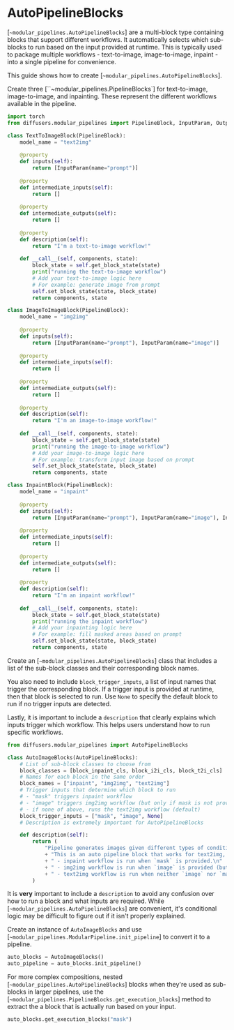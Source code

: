<!--Copyright 2025 The HuggingFace Team. All rights reserved.

Licensed under the Apache License, Version 2.0 (the "License"); you may not use this file except in compliance with
the License. You may obtain a copy of the License at

http://www.apache.org/licenses/LICENSE-2.0

Unless required by applicable law or agreed to in writing, software distributed under the License is distributed on
an "AS IS" BASIS, WITHOUT WARRANTIES OR CONDITIONS OF ANY KIND, either express or implied. See the License for the
specific language governing permissions and limitations under the License.
-->

# AutoPipelineBlocks

[`~modular_pipelines.AutoPipelineBlocks`] are a multi-block type containing blocks that support different workflows. It automatically selects which sub-blocks to run based on the input provided at runtime. This is typically used to package multiple workflows - text-to-image, image-to-image, inpaint - into a single pipeline for convenience.

This guide shows how to create [`~modular_pipelines.AutoPipelineBlocks`].

Create three [``~modular_pipelines.PipelineBlocks`] for text-to-image, image-to-image, and inpainting. These represent the different workflows available in the pipeline.

<hfoptions id="auto">
<hfoption id="text-to-image">

```py
import torch
from diffusers.modular_pipelines import PipelineBlock, InputParam, OutputParam

class TextToImageBlock(PipelineBlock):
    model_name = "text2img"
    
    @property
    def inputs(self):
        return [InputParam(name="prompt")]
    
    @property
    def intermediate_inputs(self):
        return []
    
    @property
    def intermediate_outputs(self):
        return []
    
    @property
    def description(self):
        return "I'm a text-to-image workflow!"
    
    def __call__(self, components, state):
        block_state = self.get_block_state(state)
        print("running the text-to-image workflow")
        # Add your text-to-image logic here
        # For example: generate image from prompt
        self.set_block_state(state, block_state)
        return components, state
```


</hfoption>
<hfoption id="image-to-image">

```py
class ImageToImageBlock(PipelineBlock):
    model_name = "img2img"
    
    @property
    def inputs(self):
        return [InputParam(name="prompt"), InputParam(name="image")]
    
    @property
    def intermediate_inputs(self):
        return []
    
    @property
    def intermediate_outputs(self):
        return []
    
    @property
    def description(self):
        return "I'm an image-to-image workflow!"
    
    def __call__(self, components, state):
        block_state = self.get_block_state(state)
        print("running the image-to-image workflow")
        # Add your image-to-image logic here
        # For example: transform input image based on prompt
        self.set_block_state(state, block_state)
        return components, state
```


</hfoption>
<hfoption id="inpaint">

```py
class InpaintBlock(PipelineBlock):
    model_name = "inpaint"
    
    @property
    def inputs(self):
        return [InputParam(name="prompt"), InputParam(name="image"), InputParam(name="mask")]
    
    @property
    def intermediate_inputs(self):
        return []
    
    @property
    def intermediate_outputs(self):
        return []
    
    @property
    def description(self):
        return "I'm an inpaint workflow!"
    
    def __call__(self, components, state):
        block_state = self.get_block_state(state)
        print("running the inpaint workflow")
        # Add your inpainting logic here
        # For example: fill masked areas based on prompt
        self.set_block_state(state, block_state)
        return components, state
```

</hfoption>
</hfoptions>

Create an [`~modular_pipelines.AutoPipelineBlocks`] class that includes a list of the sub-block classes and their corresponding block names.

You also need to include `block_trigger_inputs`, a list of input names that trigger the corresponding block. If a trigger input is provided at runtime, then that block is selected to run. Use `None` to specify the default block to run if no trigger inputs are detected.

Lastly, it is important to include a `description` that clearly explains which inputs trigger which workflow. This helps users understand how to run specific workflows.

```py
from diffusers.modular_pipelines import AutoPipelineBlocks 

class AutoImageBlocks(AutoPipelineBlocks):
    # List of sub-block classes to choose from
    block_classes = [block_inpaint_cls, block_i2i_cls, block_t2i_cls]
    # Names for each block in the same order
    block_names = ["inpaint", "img2img", "text2img"]
    # Trigger inputs that determine which block to run
    # - "mask" triggers inpaint workflow
    # - "image" triggers img2img workflow (but only if mask is not provided) 
    # - if none of above, runs the text2img workflow (default)
    block_trigger_inputs = ["mask", "image", None]
    # Description is extremely important for AutoPipelineBlocks

    def description(self):
        return (
            "Pipeline generates images given different types of conditions!\n"
            + "This is an auto pipeline block that works for text2img, img2img and inpainting tasks.\n"
            + " - inpaint workflow is run when `mask` is provided.\n"
            + " - img2img workflow is run when `image` is provided (but only when `mask` is not provided).\n"
            + " - text2img workflow is run when neither `image` nor `mask` is provided.\n"
        )
```

It is **very** important to include a `description` to avoid any confusion over how to run a block and what inputs are required. While [`~modular_pipelines.AutoPipelineBlocks`] are convenient, it's conditional logic may be difficult to figure out if it isn't properly explained.

Create an instance of `AutoImageBlocks` and use [`~modular_pipelines.ModularPipeline.init_pipeline`] to convert it to a pipeline.

```py
auto_blocks = AutoImageBlocks()
auto_pipeline = auto_blocks.init_pipeline()
```

For more complex compositions, nested [`~modular_pipelines.AutoPipelineBlocks`] blocks when they're used as sub-blocks in larger pipelines, use the [`~modular_pipelines.PipelineBlocks.get_execution_blocks`] method to extract the a block that is actually run based on your input.

```py
auto_blocks.get_execution_blocks("mask")
```